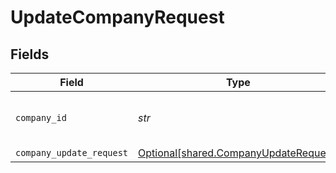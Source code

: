 # UpdateCompanyRequest


## Fields

| Field                                                                                | Type                                                                                 | Required                                                                             | Description                                                                          | Example                                                                              |
| ------------------------------------------------------------------------------------ | ------------------------------------------------------------------------------------ | ------------------------------------------------------------------------------------ | ------------------------------------------------------------------------------------ | ------------------------------------------------------------------------------------ |
| `company_id`                                                                         | *str*                                                                                | :heavy_check_mark:                                                                   | Unique identifier for a company.                                                     | 8a210b68-6988-11ed-a1eb-0242ac120002                                                 |
| `company_update_request`                                                             | [Optional[shared.CompanyUpdateRequest]](../../models/shared/companyupdaterequest.md) | :heavy_minus_sign:                                                                   | N/A                                                                                  |                                                                                      |